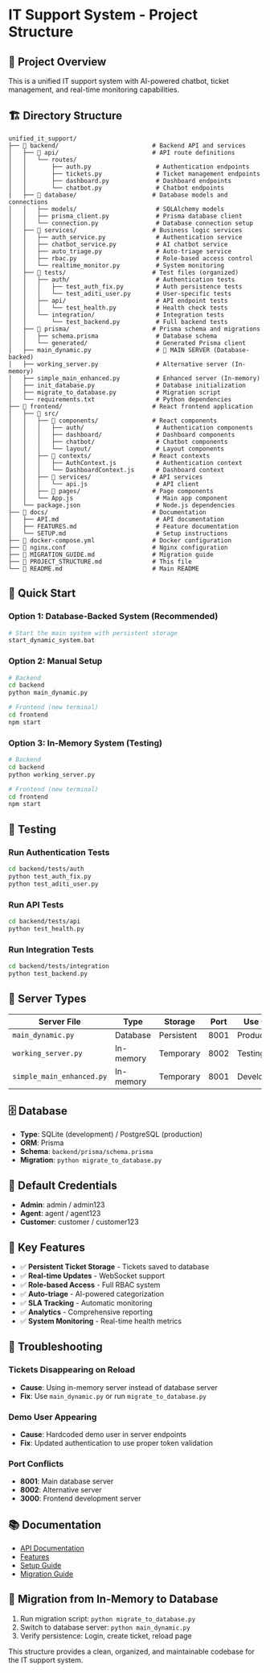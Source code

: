 # IT Support System - Project Structure

## 📁 Project Overview
This is a unified IT support system with AI-powered chatbot, ticket management, and real-time monitoring capabilities.

## 🏗️ Directory Structure

```
unified_it_support/
├── 📁 backend/                          # Backend API and services
│   ├── 📁 api/                          # API route definitions
│   │   └── routes/
│   │       ├── auth.py                  # Authentication endpoints
│   │       ├── tickets.py               # Ticket management endpoints
│   │       ├── dashboard.py             # Dashboard endpoints
│   │       └── chatbot.py               # Chatbot endpoints
│   ├── 📁 database/                     # Database models and connections
│   │   ├── models/                      # SQLAlchemy models
│   │   ├── prisma_client.py             # Prisma database client
│   │   └── connection.py                # Database connection setup
│   ├── 📁 services/                     # Business logic services
│   │   ├── auth_service.py              # Authentication service
│   │   ├── chatbot_service.py           # AI chatbot service
│   │   ├── auto_triage.py               # Auto-triage service
│   │   ├── rbac.py                      # Role-based access control
│   │   └── realtime_monitor.py          # System monitoring
│   ├── 📁 tests/                        # Test files (organized)
│   │   ├── auth/                        # Authentication tests
│   │   │   ├── test_auth_fix.py         # Auth persistence tests
│   │   │   └── test_aditi_user.py       # User-specific tests
│   │   ├── api/                         # API endpoint tests
│   │   │   └── test_health.py           # Health check tests
│   │   └── integration/                 # Integration tests
│   │       └── test_backend.py          # Full backend tests
│   ├── 📁 prisma/                       # Prisma schema and migrations
│   │   ├── schema.prisma                # Database schema
│   │   └── generated/                   # Generated Prisma client
│   ├── main_dynamic.py                  # 🚀 MAIN SERVER (Database-backed)
│   ├── working_server.py                # Alternative server (In-memory)
│   ├── simple_main_enhanced.py          # Enhanced server (In-memory)
│   ├── init_database.py                 # Database initialization
│   ├── migrate_to_database.py           # Migration script
│   └── requirements.txt                 # Python dependencies
├── 📁 frontend/                         # React frontend application
│   ├── 📁 src/
│   │   ├── 📁 components/               # React components
│   │   │   ├── auth/                    # Authentication components
│   │   │   ├── dashboard/               # Dashboard components
│   │   │   ├── chatbot/                 # Chatbot components
│   │   │   └── layout/                  # Layout components
│   │   ├── 📁 contexts/                 # React contexts
│   │   │   ├── AuthContext.js           # Authentication context
│   │   │   └── DashboardContext.js      # Dashboard context
│   │   ├── 📁 services/                 # API services
│   │   │   └── api.js                   # API client
│   │   ├── 📁 pages/                    # Page components
│   │   └── App.js                       # Main app component
│   └── package.json                     # Node.js dependencies
├── 📁 docs/                             # Documentation
│   ├── API.md                           # API documentation
│   ├── FEATURES.md                      # Feature documentation
│   └── SETUP.md                         # Setup instructions
├── 📄 docker-compose.yml                # Docker configuration
├── 📄 nginx.conf                        # Nginx configuration
├── 📄 MIGRATION_GUIDE.md                # Migration guide
├── 📄 PROJECT_STRUCTURE.md              # This file
└── 📄 README.md                         # Main README
```

## 🚀 Quick Start

### Option 1: Database-Backed System (Recommended)
```bash
# Start the main system with persistent storage
start_dynamic_system.bat
```

### Option 2: Manual Setup
```bash
# Backend
cd backend
python main_dynamic.py

# Frontend (new terminal)
cd frontend
npm start
```

### Option 3: In-Memory System (Testing)
```bash
# Backend
cd backend
python working_server.py

# Frontend (new terminal)
cd frontend
npm start
```

## 🧪 Testing

### Run Authentication Tests
```bash
cd backend/tests/auth
python test_auth_fix.py
python test_aditi_user.py
```

### Run API Tests
```bash
cd backend/tests/api
python test_health.py
```

### Run Integration Tests
```bash
cd backend/tests/integration
python test_backend.py
```

## 🔧 Server Types

| Server File | Type | Storage | Port | Use Case |
|-------------|------|---------|------|----------|
| `main_dynamic.py` | Database | Persistent | 8001 | Production |
| `working_server.py` | In-memory | Temporary | 8002 | Testing |
| `simple_main_enhanced.py` | In-memory | Temporary | 8001 | Development |

## 🗄️ Database

- **Type**: SQLite (development) / PostgreSQL (production)
- **ORM**: Prisma
- **Schema**: `backend/prisma/schema.prisma`
- **Migration**: `python migrate_to_database.py`

## 🔑 Default Credentials

- **Admin**: admin / admin123
- **Agent**: agent / agent123
- **Customer**: customer / customer123

## 📝 Key Features

- ✅ **Persistent Ticket Storage** - Tickets saved to database
- ✅ **Real-time Updates** - WebSocket support
- ✅ **Role-based Access** - Full RBAC system
- ✅ **Auto-triage** - AI-powered categorization
- ✅ **SLA Tracking** - Automatic monitoring
- ✅ **Analytics** - Comprehensive reporting
- ✅ **System Monitoring** - Real-time health metrics

## 🐛 Troubleshooting

### Tickets Disappearing on Reload
- **Cause**: Using in-memory server instead of database server
- **Fix**: Use `main_dynamic.py` or run `migrate_to_database.py`

### Demo User Appearing
- **Cause**: Hardcoded demo user in server endpoints
- **Fix**: Updated authentication to use proper token validation

### Port Conflicts
- **8001**: Main database server
- **8002**: Alternative server
- **3000**: Frontend development server

## 📚 Documentation

- [API Documentation](docs/API.md)
- [Features](docs/FEATURES.md)
- [Setup Guide](docs/SETUP.md)
- [Migration Guide](MIGRATION_GUIDE.md)

## 🔄 Migration from In-Memory to Database

1. Run migration script: `python migrate_to_database.py`
2. Switch to database server: `python main_dynamic.py`
3. Verify persistence: Login, create ticket, reload page

This structure provides a clean, organized, and maintainable codebase for the IT support system.
